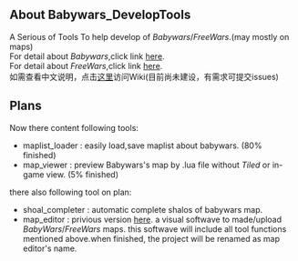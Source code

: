 ## About Babywars_DevelopTools
A Serious of Tools To help develop of *Babywars*/*FreeWars*.(may mostly on maps)  
For detail about *Babywars*,click link [here](https://github.com/Babygogogo/BabyWars).  
For detail about *FreeWars*,click link [here](https://github.com/Babygogogo/FreeWars).  
如需查看中文说明，点击[这里](https://github.com/RushFTK/Babywars_DevelopTools/wiki)访问Wiki(目前尚未建设，有需求可提交issues)  
## Plans
Now there content following tools:  
- maplist_loader : easily load,save maplist about babywars. (80% finished)  
- map_viewer : preview Babywars's map by .lua file without *Tiled* or in-game view. (5% finished)  

there also following tool on plan:  
- shoal_completer : automatic complete shalos of babywars map.
- map_editor : privious version [here](https://github.com/RushFTK/Freewars_MapEditor). a visual softwave to made/upload *BabyWars*/*FreeWars* maps. this softwave will include all tool functions mentioned above.when finished, the project will be renamed as map editor's name.